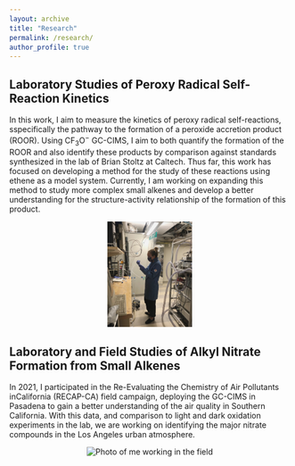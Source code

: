```yaml
---
layout: archive
title: "Research"
permalink: /research/
author_profile: true
---
```


## Laboratory Studies of Peroxy Radical Self-Reaction Kinetics  
 
In this work, I aim to measure the kinetics of peroxy radical self-reactions, sspecifically the pathway to the formation of a peroxide accretion product (ROOR). Using CF$_3$O$^-$ GC-CIMS, I aim to both quantify the formation of the ROOR and also identify these products by comparison against standards synthesized in the lab of Brian Stoltz at Caltech. Thus far, this work has focused on developing a method for the study of these reactions using ethene as a model system. Currently, I am working on expanding this method to study more complex small alkenes and develop a better understanding for the structure-activity relationship of the formation of this product. 

<div align="center"><img src="../images/lab-photo.jpeg" alt="Photo of me working in the lab" width="30%" height="30%"></div>

  

## Laboratory and Field Studies of Alkyl Nitrate Formation from Small Alkenes 

In 2021, I participated in the Re-Evaluating the Chemistry of Air Pollutants inCalifornia (RECAP-CA) field campaign, deploying the GC-CIMS in Pasadena to gain a better understanding of the air quality in Southern California. With this data, and comparison to light and dark oxidation experiments in the lab, we are working on identifying the major nitrate compounds in the Los Angeles urban atmosphere. 

 <div align="center"><img src="../images/Field-Picture.jpg" alt="Photo of me working in the field" width="30%" height="30%">

